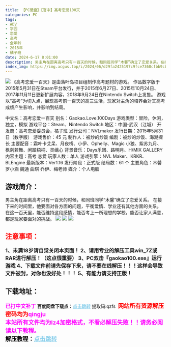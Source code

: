 ```yaml
---
title: 【PC硬盘】【官中】高考恋爱100天
categories: PC
tags:
- ADV
- 学园
- 恋爱
- 高考
- 全年龄
- 2015年
- 橘子班
date: 2024-6-17 8:01:00
description: 男主角在距离高考只有一百天的时候，和同班同学“木馨”确立了恋爱关系。在接下来的时间里，他要面对各方面的问题，平衡爱情、学业还有其他方面的关系。在这一百天里，能否维持这段感情，能否考上一所理想的学校，能否让家人满意，都是玩家要面对的挑战。
index_img: https://img.acgus.top/i/2024/06/d29fa2425197c9fce7368cfbb9cb5d56.webp
---
```

![](https://img.acgus.top/i/2024/06/d29fa2425197c9fce7368cfbb9cb5d56.webp)
《高考恋爱一百天》是由落叶岛项目组制作高考题材的游戏。
作品数字版于2015年5月31日在Steam平台发行，并于2015年6月27日、2015年10月24日、2017年11月11日更新扩展内容，2018年9月24日在Nintendo Switch上发售。
游戏以“高考”为切入点，展现高考前一百天的高三生活，玩家对主角的培养会对其高考成绩产生影响，并影响到结局。

中文名：高考恋爱一百天
别名：Gaokao.Love.100Days
游戏类型：冒险，休闲，独立，模拟
游戏平台：Steam、Nintendo Switch
地区：中国-武汉（江城）
开发商：高考恋爱委员会，橘子班
发行公司：NVLmaker
发行日期：2015年5月31日（数字版）
游戏售价：45 元
制作人：被炒的炒饭
编剧：被炒的炒饭、海潮探长
主要配音：霜叶卡艾呆、月夜桥、小伊、Ophelly、Magic 小狼、紫苏九月、枫刹若舞、闲踏梧桐、灵缡心
背景音乐：Days乐团、路明月、H/MIX GALLERY
内容主题：高考 恋爱
玩家人数：单人
游戏引擎：NVL Maker、KRKR、BLEngine
最新版本：Ver1.16
发行阶段：正式版
结局数：61 个
主要角色：木馨 罗小涵 魏通 曲琪 乔伊、梅老师
媒介：个人电脑

## 游戏简介：
男主角在距离高考只有一百天的时候，和同班同学“木馨”确立了恋爱关系。
在接下来的时间里，他要面对各方面的问题，平衡爱情、学业还有其他方面的关系。
在这一百天里，能否维持这段感情，能否考上一所理想的学校，能否让家人满意，都是玩家要面对的挑战。
![](https://img.acgus.top/i/2024/06/255467aa38b94eea36a6a77e74b843e4.webp)
![](https://img.acgus.top/i/2024/06/58819bcb2e615280c5332ddd67e8f3eb.webp)
![](https://img.acgus.top/i/2024/06/b434c9d28c366046f2fbba405bae603d.webp)






## <font color=#FF0000 >注意事项：</font>
<font size=3><b>1、未满18岁请自觉关闭本页面！
2、请用专业的解压工具win_7Z或RAR进行解压！（这点很重要）
3、PC双击『gaokao100.exe』运行游戏
4、下载文件前请先保存下来，请不要在线解压！！！这样会导致文件被封，对你也没好处！！！
5、有能力请支持正版！</b></font>

## 下载地址：
<font color=#FF00FF size=3><b>已打中文补丁</b></font>
<b>百度网盘下载点：</b><a href="https://pan.baidu.com/s/1xHjyi_wdUKHkF7CxTYkIlg?pwd=qzfs" style="color: #87CEEB;"><b>点击跳转</b></a> 提取码:qzfs
<a style="padding: 0" href="https://post.qingju.org/AD/"><img style="max-width:100%" src="https://img.acgus.top/i/2024/07/478f689b8021d8d499ab43d21acf137a.gif" alt=""></a>
<b><font color=#FF0000 size=4>网站所有资源解压密码均为</b></font><b><font color=#FF00FF size=4>qingju</font><font color=#FF0000 ></font></b><br><b><font color=#FF00FF size=4>本站所有文件均为lz4加密格式，不看必解压失败！！请务必阅读以下教程。</b></font><br><b><font color=#000 size=4>解压教程：</b><a href="https://post.qingju.org/tutorial/000/" style="color: #87CEEB;"><b>点击跳转</b></a>